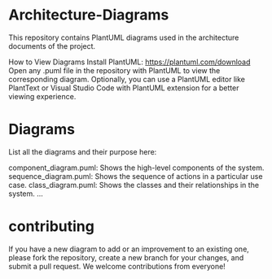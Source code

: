 # Architecture-Diagrams
This repository contains PlantUML diagrams used in the architecture documents of the project.

How to View Diagrams
Install PlantUML: https://plantuml.com/download
Open any .puml file in the repository with PlantUML to view the corresponding diagram.
Optionally, you can use a PlantUML editor like PlantText or Visual Studio Code with PlantUML extension for a better viewing experience.

# Diagrams

List all the diagrams and their purpose here:

component_diagram.puml: Shows the high-level components of the system.
sequence_diagram.puml: Shows the sequence of actions in a particular use case.
class_diagram.puml: Shows the classes and their relationships in the system.
...

# contributing

If you have a new diagram to add or an improvement to an existing one, please fork the repository, create a new branch for your changes, and submit a pull request. We welcome contributions from everyone!

